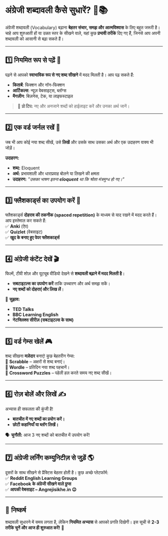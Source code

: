 # **अंग्रेजी शब्दावली कैसे सुधारें? 🧠📚**  

अंग्रेजी शब्दावली (Vocabulary) बढ़ाना **बेहतर संचार, समझ और आत्मविश्वास** के लिए बहुत जरूरी है। चाहे आप शुरुआती हों या उन्नत स्तर के सीखने वाले, यहां कुछ **प्रभावी तरीके** दिए गए हैं, जिनसे आप अपनी शब्दावली को आसानी से बढ़ा सकते हैं।  

---  

## **1️⃣ नियमित रूप से पढ़ें 📖**  
पढ़ने से आपको **स्वाभाविक रूप से नए शब्द सीखने** में मदद मिलती है। आप पढ़ सकते हैं:  
- **किताबें**: फिक्शन और नॉन-फिक्शन  
- **आर्टिकल्स**: न्यूज़ वेबसाइट्स, ब्लॉग्स  
- **मैगज़ीन**: बिज़नेस, टेक, या लाइफस्टाइल  

> 📌 **प्रो टिप:** नए और अनजाने शब्दों को हाईलाइट करें और उनका अर्थ जानें।  

---  

## **2️⃣ एक वर्ड जर्नल रखें 📝**  
जब भी आप कोई नया शब्द सीखें, उसे **लिखें** और उसके साथ उसका अर्थ और एक उदाहरण वाक्य भी जोड़ें।  

**उदाहरण:**  
- **शब्द:** Eloquent  
- **अर्थ:** प्रभावशाली और धाराप्रवाह बोलने या लिखने की क्षमता  
- **उदाहरण:** *"उसका भाषण इतना **eloquent** था कि श्रोता मंत्रमुग्ध हो गए।"*  

---  

## **3️⃣ फ्लैशकार्ड्स का उपयोग करें 🎴**  
फ्लैशकार्ड्स **दोहराव की तकनीक (spaced repetition)** के माध्यम से याद रखने में मदद करते हैं। आप इस्तेमाल कर सकते हैं:  
✅ **Anki** (ऐप)  
✅ **Quizlet** (वेबसाइट)  
✅ **खुद के बनाए हुए पेपर फ्लैशकार्ड्स**  

---  

## **4️⃣ अंग्रेजी कंटेंट देखें 🎬**  
फिल्में, टीवी शोज़ और यूट्यूब वीडियो देखने से **शब्दावली बढ़ाने में मदद मिलती है**।  
- **सबटाइटल्स का उपयोग करें** ताकि उच्चारण और अर्थ समझ सकें।  
- **नए शब्दों को दोहराएं और लिख लें**।  

🎥 **सुझाव:**  
- **TED Talks**  
- **BBC Learning English**  
- **नेटफ्लिक्स सीरीज़ (सबटाइटल्स के साथ)**  

---  

## **5️⃣ वर्ड गेम्स खेलें 🎮**  
शब्द सीखना **मज़ेदार** बनाएं! कुछ बेहतरीन गेम्स:  
🎯 **Scrabble** – अक्षरों से शब्द बनाएं।  
🎯 **Wordle** – प्रतिदिन नया शब्द पहचानें।  
🎯 **Crossword Puzzles** – पहेली हल करते समय नए शब्द सीखें।  

---  

## **6️⃣ रोज़ बोलें और लिखें ✍️**  
अभ्यास ही सफलता की कुंजी है!  
- **बातचीत में नए शब्दों का प्रयोग करें।**  
- **छोटी कहानियाँ या ब्लॉग लिखें।**  

🗣 **चुनौती:** आज 3 नए शब्दों को बातचीत में उपयोग करें!  

---  

## **7️⃣ अंग्रेजी लर्निंग कम्युनिटीज़ से जुड़ें 🌎**  
दूसरों के साथ सीखने से प्रैक्टिस बेहतर होती है। कुछ अच्छे प्लेटफॉर्म:  
✅ **Reddit English Learning Groups**  
✅ **Facebook के अंग्रेजी सीखने वाले ग्रुप्स**  
✅ **आपकी वेबसाइट – Angrejisikhe.in 😉**  

---  

## **🎯 निष्कर्ष**  
शब्दावली सुधारने में समय लगता है, लेकिन **नियमित अभ्यास** से आपको प्रगति दिखेगी। इस सूची से **2-3 तरीके चुनें और आज ही शुरुआत करें!** 🚀
